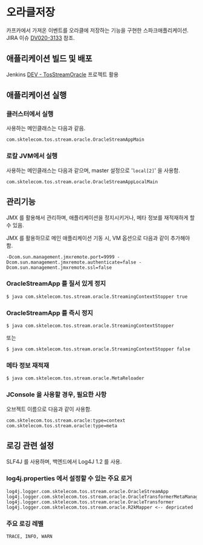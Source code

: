 # 오라클저장

카프카에서 가져온 이벤트를 오라클에 저장하는 기능을 구현한 스파크애플리케이션.
JIRA 이슈 [DV020-3133](http://devops.sktelecom.com/mytask/browse/DV020-3133) 참조.
  

## 애플리케이션 빌드 및 배포

Jenkins [DEV - TosStreamOracle](http://150.2.181.117:28080/job/DEV%20-%20TosStreamOracle/) 프로젝트 활용

## 애플리케이션 실행

### 클러스터에서 실행

사용하는 메인클래스는 다음과 같음.

```
com.sktelecom.tos.stream.oracle.OracleStreamAppMain
```

### 로칼 JVM에서 실행

사용하는 메인클래스는 다음과 같으며, master 설정으로 '`local[2]`' 을 사용함.

```
com.sktelecom.tos.stream.oracle.OracleStreamAppLocalMain
```

## 관리기능

JMX 를 활용해서 관리하며, 애플리케이션을 정지시키거나, 메타 정보를 재적재하게 할 수 있음.

JMX 를 활용하므로 메인 애플리케이션 기동 시, VM 옵션으로 다음과 같이 추가해야 함.

```
-Dcom.sun.management.jmxremote.port=9999 -Dcom.sun.management.jmxremote.authenticate=false -Dcom.sun.management.jmxremote.ssl=false
```

### OracleStreamApp 를  질서 있게 정지

```
$ java com.sktelecom.tos.stream.oracle.StreamingContextStopper true
```

### OracleStreamApp 를 즉시 정지

```
$ java com.sktelecom.tos.stream.oracle.StreamingContextStopper
```

또는

```
$ java com.sktelecom.tos.stream.oracle.StreamingContextStopper false
```

### 메타 정보 재적재

```
$ java com.sktelecom.tos.stream.oracle.MetaReloader
```

### JConsole 을 사용할 경우, 필요한 사항

오브젝트 이름으로 다음과 같이 사용함.

```
com.sktelecom.tos.stream.oracle:type=context
com.sktelecom.tos.stream.oracle:type=meta
```

## 로깅 관련 설정

SLF4J 를 사용하며, 백엔드에서 Log4J 1.2 를 사용.

### log4j.properties 에서 설정할 수 있는 주요 로거

```
log4j.logger.com.sktelecom.tos.stream.oracle.OracleStreamApp
log4j.logger.com.sktelecom.tos.stream.oracle.OracleTransformerMetaManager
log4j.logger.com.sktelecom.tos.stream.oracle.OracleTransformer
log4j.logger.com.sktelecom.tos.stream.oracle.R2kMapper <-- depricated
```

### 주요 로깅 레벨

```
TRACE, INFO, WARN
```
